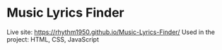 # Music Lyrics Finder

Live site: https://rhythm1950.github.io/Music-Lyrics-Finder/
Used in the project: HTML, CSS, JavaScript
